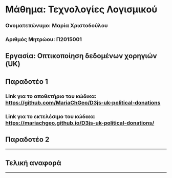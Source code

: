 # Μάθημα: Τεχνολογίες Λογισμικού

### Ονοματεπώνυμο: Μαρία Χριστοδούλου 
### Αριθμός Μητρώου: Π2015001

## Εργασία: Οπτικοποίηση δεδομένων χορηγιών (UK)



## Παραδοτέο 1

### Link για το αποθετήριο του κώδικα: https://github.com/MariaChGeo/D3js-uk-political-donations

### Link για το εκτελέσιμο του κώδικα: https://mariachgeo.github.io/D3js-uk-political-donations/


## Παραδοτέο 2
----

## Τελική αναφορά
----
